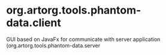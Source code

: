 # org.artorg.tools.phantom-data.client
GUI based on JavaFx for communicate with server application (org.artorg.tools.phantom-data.server
